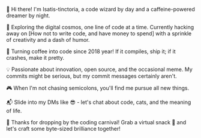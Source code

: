 👋 Hi there! I'm Isatis-tinctoria, a code wizard by day and a caffeine-powered dreamer by night.

🌌 Exploring the digital cosmos, one line of code at a time. Currently hacking away on [How not to write code, and have money to spend] with a sprinkle of creativity and a dash of humor.

🚀 Turning coffee into code since 2018 year! If it compiles, ship it; if it crashes, make it pretty.

💡 Passionate about innovation, open source, and the occasional meme. My commits might be serious, but my commit messages certainly aren't.

🎮 When I'm not chasing semicolons, you'll find me pursue all new things.

📬 Slide into my DMs like 😎 - let's chat about code, cats, and the meaning of life.

🌟 Thanks for dropping by the coding carnival! Grab a virtual snack 🍕 and let's craft some byte-sized brilliance together!


